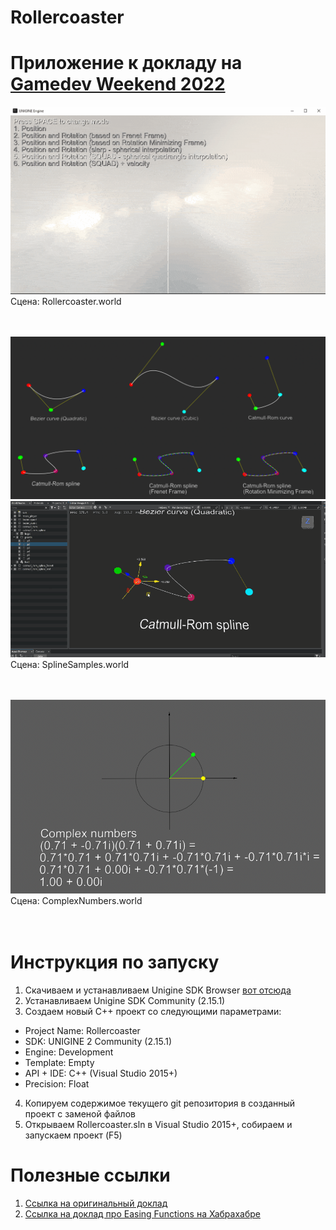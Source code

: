 # Rollercoaster
# Приложение к докладу на [Gamedev Weekend 2022](https://gamedevweekend.ru)

![](docs/rollercoaster.gif)<br>
Сцена: Rollercoaster.world
<br><br><br>

![](docs/spline_samples.png)
![](docs/spline_modification.gif)<br>
Сцена: SplineSamples.world
<br><br><br>

![](docs/complex_numbers.png)<br>
Сцена: ComplexNumbers.world
<br><br><br>

# Инструкция по запуску
1. Скачиваем и устанавливаем Unigine SDK Browser [вот отсюда](https://unigine.com/get-unigine/)
2. Устанавливаем Unigine SDK Community (2.15.1)
3. Создаем новый C++ проект со следующими параметрами:
- Project Name: Rollercoaster
- SDK: UNIGINE 2 Community (2.15.1)
- Engine: Development
- Template: Empty
- API + IDE: C++ (Visual Studio 2015+)
- Precision: Float
4. Копируем содержимое текущего git репозитория в созданный проект с заменой файлов
5. Открываем Rollercoaster.sln в Visual Studio 2015+, собираем и запускаем проект (F5)

# Полезные ссылки
1. [Ссылка на оригинальный доклад](https://docs.google.com/presentation/d/1OT9-H_ngJ3sWocX5bsWtAZzV5IbwHT8i6En10KadYQE/edit?usp=sharing)
2. [Ссылка на доклад про Easing Functions на Хабрахабре](https://habr.com/ru/company/unigine/blog/680996/)

